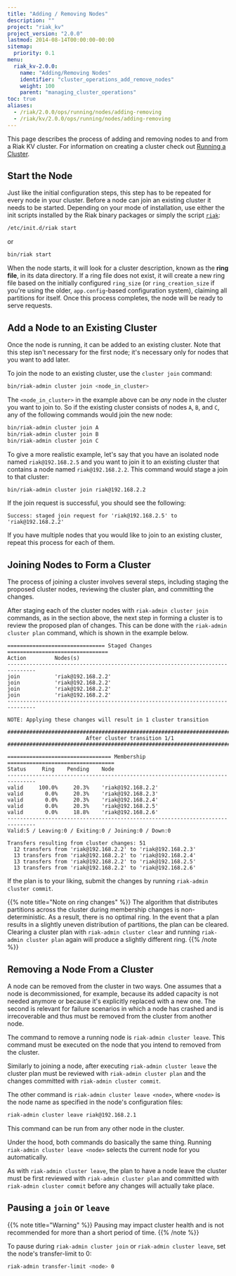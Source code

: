 ```yaml
---
title: "Adding / Removing Nodes"
description: ""
project: "riak_kv"
project_version: "2.0.0"
lastmod: 2014-08-14T00:00:00-00:00
sitemap:
  priority: 0.1
menu:
  riak_kv-2.0.0:
    name: "Adding/Removing Nodes"
    identifier: "cluster_operations_add_remove_nodes"
    weight: 100
    parent: "managing_cluster_operations"
toc: true
aliases:
  - /riak/2.0.0/ops/running/nodes/adding-removing
  - /riak/kv/2.0.0/ops/running/nodes/adding-removing
---
```


[use running cluster]: {{<baseurl>}}riak/kv/2.0.0/using/running-a-cluster

This page describes the process of adding and removing nodes to and from
a Riak KV cluster. For information on creating a cluster check out [Running a Cluster][use running cluster].

## Start the Node

Just like the initial configuration steps, this step has to be repeated
for every node in your cluster. Before a node can join an existing
cluster it needs to be started. Depending on your mode of installation,
use either the init scripts installed by the Riak binary packages or
simply the script [`riak`]({{<baseurl>}}riak/kv/2.0.0/using/admin/riak-cli/):

```bash
/etc/init.d/riak start
```

or

```bash
bin/riak start
```

When the node starts, it will look for a cluster description, known as
the **ring file**, in its data directory. If a ring file does not exist,
it will create a new ring file based on the initially configured
`ring_size` (or `ring_creation_size` if you're using the older,
`app.config`-based configuration system), claiming all partitions for
itself. Once this process completes, the node will be ready to serve
requests.

## Add a Node to an Existing Cluster

Once the node is running, it can be added to an existing cluster. Note
that this step isn't necessary for the first node; it's necessary only
for nodes that you want to add later.

To join the node to an existing cluster, use the `cluster join` command:

```bash
bin/riak-admin cluster join <node_in_cluster>
```

The `<node_in_cluster>` in the example above can be _any_ node in the
cluster you want to join to. So if the existing cluster consists of
nodes `A`, `B`, and `C`, any of the following commands would join the
new node:

```bash
bin/riak-admin cluster join A
bin/riak-admin cluster join B
bin/riak-admin cluster join C
```

To give a more realistic example, let's say that you have an isolated
node named `riak@192.168.2.5` and you want to join it to an existing
cluster that contains a node named `riak@192.168.2.2`. This command
would stage a join to that cluster:

```bash
bin/riak-admin cluster join riak@192.168.2.2
```

If the join request is successful, you should see the following:

```
Success: staged join request for 'riak@192.168.2.5' to 'riak@192.168.2.2'
```

If you have multiple nodes that you would like to join to an existing
cluster, repeat this process for each of them.

## Joining Nodes to Form a Cluster

The process of joining a cluster involves several steps, including
staging the proposed cluster nodes, reviewing the cluster plan, and
committing the changes.

After staging each of the cluster nodes with `riak-admin cluster join`
commands, as in the section above, the next step in forming a cluster is
to review the proposed plan of changes. This can be done with the
`riak-admin cluster plan` command, which is shown in the example below.

```
=============================== Staged Changes ================================
Action         Nodes(s)
-------------------------------------------------------------------------------
join           'riak@192.168.2.2'
join           'riak@192.168.2.2'
join           'riak@192.168.2.2'
join           'riak@192.168.2.2'
-------------------------------------------------------------------------------

NOTE: Applying these changes will result in 1 cluster transition

###############################################################################
                         After cluster transition 1/1
###############################################################################

================================= Membership ==================================
Status     Ring    Pending    Node
-------------------------------------------------------------------------------
valid     100.0%     20.3%    'riak@192.168.2.2'
valid       0.0%     20.3%    'riak@192.168.2.3'
valid       0.0%     20.3%    'riak@192.168.2.4'
valid       0.0%     20.3%    'riak@192.168.2.5'
valid       0.0%     18.8%    'riak@192.168.2.6'
-------------------------------------------------------------------------------
Valid:5 / Leaving:0 / Exiting:0 / Joining:0 / Down:0

Transfers resulting from cluster changes: 51
  12 transfers from 'riak@192.168.2.2' to 'riak@192.168.2.3'
  13 transfers from 'riak@192.168.2.2' to 'riak@192.168.2.4'
  13 transfers from 'riak@192.168.2.2' to 'riak@192.168.2.5'
  13 transfers from 'riak@192.168.2.2' to 'riak@192.168.2.6'
```

If the plan is to your liking, submit the changes by running `riak-admin
cluster commit`.

{{% note title="Note on ring changes" %}}
The algorithm that distributes partitions across the cluster during membership
changes is non-deterministic. As a result, there is no optimal ring. In the
event that a plan results in a slightly uneven distribution of partitions, the
plan can be cleared. Clearing a cluster plan with `riak-admin cluster clear`
and running `riak-admin cluster plan` again will produce a slightly different
ring.
{{% /note %}}

## Removing a Node From a Cluster

A node can be removed from the cluster in two ways. One assumes that a
node is decommissioned, for example, because its added capacity is not
needed anymore or because it's explicitly replaced with a new one. The
second is relevant for failure scenarios in which a node has crashed and
is irrecoverable and thus must be removed from the cluster from another
node.

The command to remove a running node is `riak-admin cluster leave`. This
command must be executed on the node that you intend to removed from the
cluster.

Similarly to joining a node, after executing `riak-admin cluster leave`
the cluster plan must be reviewed with `riak-admin cluster plan` and
the changes committed with `riak-admin cluster commit`.

The other command is `riak-admin cluster leave <node>`, where `<node>`
is the node name as specified in the node's configuration files:

```bash
riak-admin cluster leave riak@192.168.2.1
```

This command can be run from any other node in the cluster.

Under the hood, both commands do basically the same thing. Running
`riak-admin cluster leave <node>` selects the current node for you
automatically.

As with `riak-admin cluster leave`, the plan to have a node leave the
cluster must be first reviewed with `riak-admin cluster plan` and
committed with `riak-admin cluster commit` before any changes will
actually take place.

## Pausing a `join` or `leave`

{{% note title="Warning" %}}
Pausing may impact cluster health and is not recommended for more than a short period of time.
{{% /note %}}

To pause during `riak-admin cluster join` or `riak-admin cluster leave`, set the node's transfer-limit to 0:

```bash
riak-admin transfer-limit <node> 0
```
